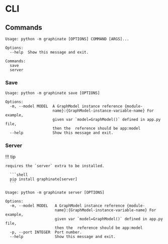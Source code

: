 # CLI

## Commands

``` shell
Usage: python -m graphinate [OPTIONS] COMMAND [ARGS]...

Options:
  --help  Show this message and exit.

Commands:
  save
  server
```

### Save

```console
Usage: python -m graphinate save [OPTIONS]

Options:
  -m, --model MODEL  A GraphModel instance reference {module-
                     name}:{GraphModel-instance-variable-name} For example,
                     given var `model=GraphModel()` defined in app.py file,
                     then the  reference should be app:model
  --help             Show this message and exit.
```

### Server

!!! tip

    requires the `server` extra to be installed.

      ```shell
      pip install graphinate[server]
      ```

```console
Usage: python -m graphinate server [OPTIONS]

Options:
  -m, --model MODEL   A GraphModel instance reference {module-
                      name}:{GraphModel-instance-variable-name} For example,
                      given var `model=GraphModel()` defined in app.py file,
                      then the  reference should be app:model
  -p, --port INTEGER  Port number.
  --help              Show this message and exit.
```
